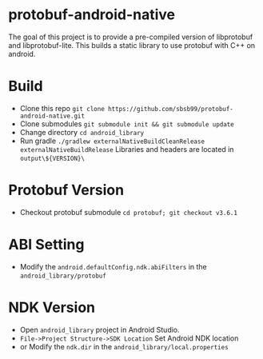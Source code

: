 protobuf-android-native
=======================
The goal of this project is to provide a pre-compiled version of libprotobuf and libprotobuf-lite.
This builds a static library to use protobuf with C++ on android.

# Build
* Clone this repo `git clone https://github.com/sbsb99/protobuf-android-native.git`
* Clone submodules `git submodule init && git submodule update`
* Change directory `cd android_library`
* Run gradle `./gradlew externalNativeBuildCleanRelease externalNativeBuildRelease`
Libraries and headers are located in `output\${VERSION}\`

# Protobuf Version
* Checkout protobuf submodule `cd protobuf; git checkout v3.6.1`

# ABI Setting
* Modify the `android.defaultConfig.ndk.abiFilters` in the `android_library/protobuf`

# NDK Version
* Open `android_library` project in Android Studio.
* `File->Project Structure->SDK Location` Set Android NDK location
* or Modify the `ndk.dir` in the `android_library/local.properties`

